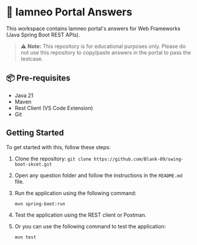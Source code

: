 # 🎯 Iamneo Portal Answers

This workspace contains Iamneo portal's answers for Web Frameworks (Java Spring Boot REST APIs).

> ⚠️ **Note:** This repository is for educational purposes only. Please do not use this repository to copy/paste answers in the portal to pass the testcase.

## 📦 Pre-requisites

- Java 21
- Maven
- Rest Client (VS Code Extension)
- Git

## Getting Started

To get started with this, follow these steps:

1. Clone the repository: `git clone https://github.com/Blank-09/swing-boot-skcet.git`
2. Open any question folder and follow the instructions in the `README.md` file.
3. Run the application using the following command:

   ```bash
   mvn spring-boot:run
   ```

4. Test the application using the REST client or Postman.
5. Or you can use the following command to test the application:

   ```bash
   mvn test
   ```
